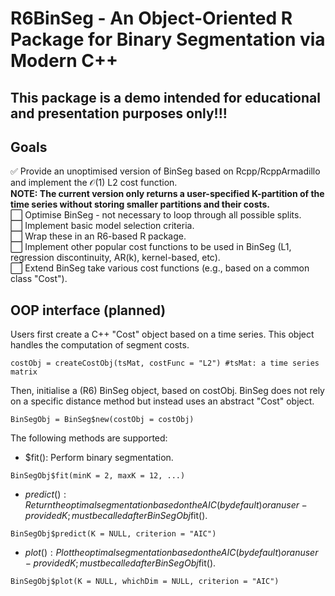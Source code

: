 # R6BinSeg - An Object-Oriented R Package for Binary Segmentation via Modern C++

## This package is a demo intended for educational and presentation purposes only!!!

## Goals

✅ Provide an unoptimised version of BinSeg based on Rcpp/RcppArmadillo and implement the $\mathcal{O}(1)$ L2 cost function.  
**NOTE: The current version only returns a user-specified K-partition of the time series without storing smaller partitions and their costs.**   
⬜ Optimise BinSeg - not necessary to loop through all possible splits.  
⬜ Implement basic model selection criteria.  
⬜ Wrap these in an R6-based R package.  
⬜ Implement other popular cost functions to be used in BinSeg (L1, regression discontinuity, AR(k), kernel-based, etc).  
⬜ Extend BinSeg take various cost functions (e.g., based on a common class "Cost").  

## OOP interface (planned)

Users first create a C++ "Cost" object based on a time series. This object handles the computation of segment costs. 

```
costObj = createCostObj(tsMat, costFunc = "L2") #tsMat: a time series matrix
```
Then, initialise a (R6) BinSeg object, based on costObj. BinSeg does not rely on a specific distance method but instead uses an abstract "Cost" object.
```
BinSegObj = BinSeg$new(costObj = costObj)
```
The following methods are supported:

- $fit(): Perform binary segmentation.
```
BinSegObj$fit(minK = 2, maxK = 12, ...) 
```
- $predict(): Return the optimal segmentation based on the AIC (by default) or an user-provided K; must be called after BinSegObj$fit().
```
BinSegObj$predict(K = NULL, criterion = "AIC")
```
- $plot(): Plot the optimal segmentation based on the AIC (by default) or an user-provided K; must be called after BinSegObj$fit().
```
BinSegObj$plot(K = NULL, whichDim = NULL, criterion = "AIC") 
```
